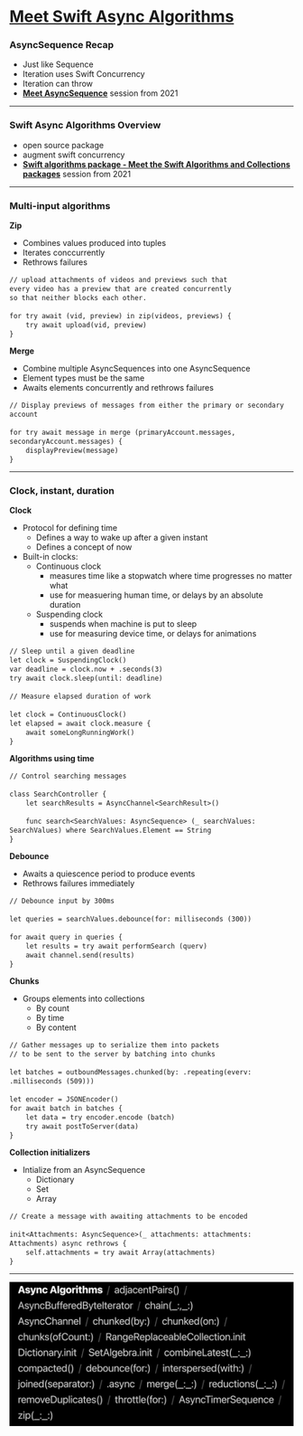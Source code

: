 # [**Meet Swift Async Algorithms**](https://developer.apple.com/videos/play/wwdc2022-110355)

### **AsyncSequence Recap**

* Just like Sequence
* Iteration uses Swift Concurrency
* Iteration can throw
* [**Meet AsyncSequence**](https://developer.apple.com/videos/play/wwdc2021/10058/) session from 2021

---

### **Swift Async Algorithms Overview**

* open source package
* augment swift concurrency
* [**Swift algorithms package - Meet the Swift Algorithms and Collections packages**](https://developer.apple.com/videos/play/wwdc2021/10256/) session from 2021

---

### **Multi-input algorithms**

**Zip**

* Combines values produced into tuples
* Iterates conccurrently
* Rethrows failures

```
// upload attachments of videos and previews such that
every video has a preview that are created concurrently
so that neither blocks each other.

for try await (vid, preview) in zip(videos, previews) {
	try await upload(vid, preview)
}
```
 
**Merge**

* Combine multiple AsyncSequences into one AsyncSequence
* Element types must be the same
* Awaits elements concurrently and rethrows failures

```
// Display previews of messages from either the primary or secondary account

for try await message in merge (primaryAccount.messages, secondaryAccount.messages) {
	displayPreview(message)
}
```

---

### **Clock, instant, duration**

**Clock**

* Protocol for defining time
	* Defines a way to wake up after a given instant
	* Defines a concept of now
* Built-in clocks:
	* Continuous clock
		* measures time like a stopwatch where time progresses no matter what
		* use for measuering human time, or delays by an absolute duration
	* Suspending clock
		* suspends when machine is put to sleep
		* use for measuring device time, or delays for animations

```
// Sleep until a given deadline
let clock = SuspendingClock()
var deadline = clock.now + .seconds(3)
try await clock.sleep(until: deadline)

// Measure elapsed duration of work

let clock = ContinuousClock()
let elapsed = await clock.measure {
	await someLongRunningWork()
}
```

**Algorithms using time**

```
// Control searching messages

class SearchController {
	let searchResults = AsyncChannel<SearchResult>()
	
	func search<SearchValues: AsyncSequence> (_ searchValues: SearchValues) where SearchValues.Element == String
}
```

**Debounce**

* Awaits a quiescence period to produce events
* Rethrows failures immediately

```
// Debounce input by 300ms

let queries = searchValues.debounce(for: milliseconds (300))

for await query in queries {
	let results = try await performSearch (querv)
	await channel.send(results)
}
```

**Chunks**

* Groups elements into collections
	* By count
	* By time
	* By content

```
// Gather messages up to serialize them into packets
// to be sent to the server by batching into chunks

let batches = outboundMessages.chunked(by: .repeating(everv: .milliseconds (509)))

let encoder = JSONEncoder()
for await batch in batches {
	let data = try encoder.encode (batch)
	try await postToServer(data)
}
```

**Collection initializers**

* Intialize from an AsyncSequence
	* Dictionary
	* Set
	* Array

```
// Create a message with awaiting attachments to be encoded

init<Attachments: AsyncSequence>(_ attachments: attachments: Attachments) async rethrows {
	self.attachments = try await Array(attachments)
}
```

---

![](images/async_packages.png)
